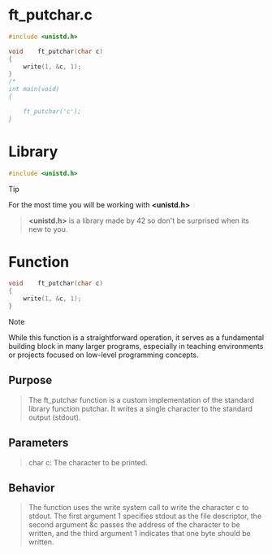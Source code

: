 # ft_putchar.c
```c
#include <unistd.h>

void	ft_putchar(char c)
{
	write(1, &c, 1);
}
/*
int	main(void)
{

	ft_putchar('c');
}
```
# Library
```c
#include <unistd.h>
```
> [!TIP]
> For the most time you will be working with **<unistd.h>**

> **<unistd.h>** is a library made by 42 so don't be surprised when its new to you.
# Function
```c
void	ft_putchar(char c)
{
	write(1, &c, 1);
}
```
> [!NOTE]
> While this function is a straightforward operation, it serves as a fundamental building block in many larger programs, especially in teaching environments or projects focused on low-level programming concepts.


## Purpose
> The ft_putchar function is a custom implementation of the standard library function putchar. It writes a single character to the standard output (stdout).
## Parameters
> char c: The character to be printed.
## Behavior
> The function uses the write system call to write the character c to stdout. The first argument 1 specifies stdout as the file descriptor, the second argument &c passes the address of the character to be written, and the third argument 1 indicates that one byte should be written.
